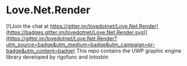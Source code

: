# Love.Net.Render

[![Join the chat at https://gitter.im/lovedotnet/Love.Net.Render](https://badges.gitter.im/lovedotnet/Love.Net.Render.svg)](https://gitter.im/lovedotnet/Love.Net.Render?utm_source=badge&utm_medium=badge&utm_campaign=pr-badge&utm_content=badge)
This repo contains the UWP graphic engine library developed by rigofunc and lotosbin
